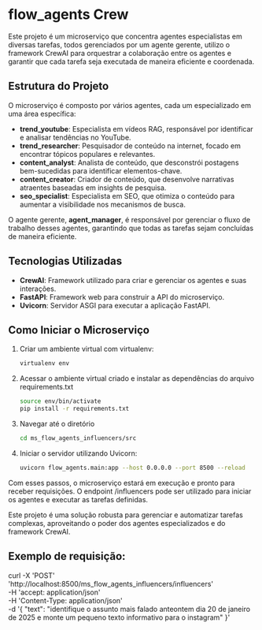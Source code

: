 # flow_agents Crew

Este projeto é um microserviço que concentra agentes especialistas em diversas tarefas, todos gerenciados por um agente gerente, utilizo o framework CrewAI para orquestrar a colaboração entre os agentes e garantir que cada tarefa seja executada de maneira eficiente e coordenada.

## Estrutura do Projeto

O microserviço é composto por vários agentes, cada um especializado em uma área específica:

- **trend_youtube**: Especialista em vídeos RAG, responsável por identificar e analisar tendências no YouTube.
- **trend_researcher**: Pesquisador de conteúdo na internet, focado em encontrar tópicos populares e relevantes.
- **content_analyst**: Analista de conteúdo, que desconstrói postagens bem-sucedidas para identificar elementos-chave.
- **content_creator**: Criador de conteúdo, que desenvolve narrativas atraentes baseadas em insights de pesquisa.
- **seo_specialist**: Especialista em SEO, que otimiza o conteúdo para aumentar a visibilidade nos mecanismos de busca.

O agente gerente, **agent_manager**, é responsável por gerenciar o fluxo de trabalho desses agentes, garantindo que todas as tarefas sejam concluídas de maneira eficiente.

## Tecnologias Utilizadas

- **CrewAI**: Framework utilizado para criar e gerenciar os agentes e suas interações.
- **FastAPI**: Framework web para construir a API do microserviço.
- **Uvicorn**: Servidor ASGI para executar a aplicação FastAPI.

## Como Iniciar o Microserviço

1. Criar um ambiente virtual com virtualenv:
   ```sh
   virtualenv env
2. Acessar o ambiente virtual criado e instalar as dependências do arquivo requirements.txt
    ```sh
    source env/bin/activate
    pip install -r requirements.txt
3. Navegar até o diretório
    ```sh
    cd ms_flow_agents_influencers/src
4. Iniciar o servidor utilizando Uvicorn:
    ```sh
    uvicorn flow_agents.main:app --host 0.0.0.0 --port 8500 --reload

Com esses passos, o microserviço estará em execução e pronto para receber requisições. O endpoint /influencers pode ser utilizado para iniciar os agentes e executar as tarefas definidas.

Este projeto é uma solução robusta para gerenciar e automatizar tarefas complexas, aproveitando o poder dos agentes especializados e do framework CrewAI.

## Exemplo de requisição:
curl -X 'POST' \
  'http://localhost:8500/ms_flow_agents_influencers/influencers' \
  -H 'accept: application/json' \
  -H 'Content-Type: application/json' \
  -d '{
  "text": "identifique o assunto mais falado anteontem dia 20 de janeiro de 2025 e monte um pequeno texto informativo para o instagram"
}'